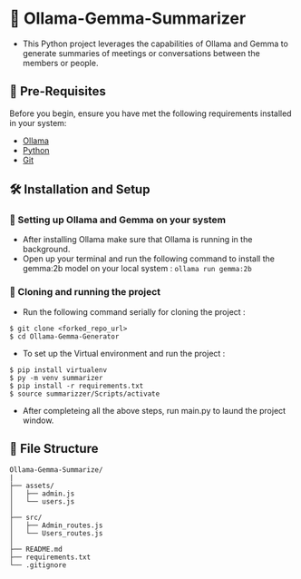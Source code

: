 # 📝 Ollama-Gemma-Summarizer

- This Python project leverages the capabilities of Ollama and Gemma to generate summaries of meetings or conversations between the members or people.

## 🚀 Pre-Requisites

Before you begin, ensure you have met the following requirements installed in your system:

- [Ollama](https://ollama.com/)
- [Python](https://www.python.org/downloads/)
- [Git](https://git-scm.com/downloads)

## 🛠️ Installation and Setup

###  🔧 Setting up Ollama and Gemma on your system

- After installing Ollama make sure that Ollama is running in the background.
- Open up your terminal and run the following command to install the gemma:2b model on your local system : `ollama run gemma:2b`

### 🔄 Cloning and running the project

- Run the following command serially for cloning the project : 

```
$ git clone <forked_repo_url>
$ cd Ollama-Gemma-Generator
```

- To set up the Virtual environment and run the project : 

```
$ pip install virtualenv
$ py -m venv summarizer
$ pip install -r requirements.txt
$ source summarizzer/Scripts/activate
```

- After completeing all the above steps, run main.py to laund the project window.

## 📂 File Structure

```
Ollama-Gemma-Summarize/
|
├── assets/
│   ├── admin.js
│   └── users.js
│
├── src/
│   ├── Admin_routes.js
│   └── Users_routes.js     
│
├── README.md
├── requirements.txt
└── .gitignore
```